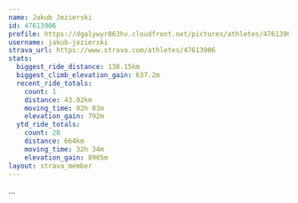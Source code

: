 ```yaml
---
name: Jakub Jezierski
id: 47613906
profile: https://dgalywyr863hv.cloudfront.net/pictures/athletes/47613906/14681924/1/large.jpg
username: jakub-jezierski
strava_url: https://www.strava.com/athletes/47613906
stats:
  biggest_ride_distance: 138.15km
  biggest_climb_elevation_gain: 637.2m
  recent_ride_totals:
    count: 1
    distance: 43.02km
    moving_time: 02h 03m
    elevation_gain: 792m
  ytd_ride_totals:
    count: 28
    distance: 664km
    moving_time: 32h 34m
    elevation_gain: 8905m
layout: strava_member
--- 
```

...

